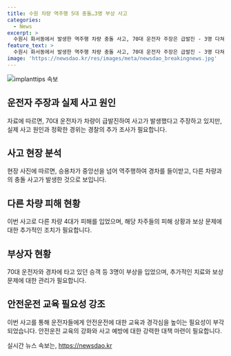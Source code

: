 ```yaml
---
title: 수원 차량 역주행 5대 충돌…3명 부상 사고
categories:
  - News
excerpt: >
  수원시 화서동에서 발생한 역주행 차량 충돌 사고, 70대 운전자 주장은 급발진 - 3명 다쳐
feature_text: >
  수원시 화서동에서 발생한 역주행 차량 충돌 사고, 70대 운전자 주장은 급발진 - 3명 다쳐
image: 'https://newsdao.kr/res/images/meta/newsdao_breakingnews.jpg'
---
```


<p><img src="https://newsdao.kr/res/images/meta/newsdao_breakingnews.jpg" alt="implanttips 속보" /></p>

<h2 data-ke-size="size26">운전자 주장과 실제 사고 원인</h2>

<p data-ke-size="size16">자료에 따르면, 70대 운전자가 차량이 급발진하여 사고가 발생했다고 주장하고 있지만, 실제 사고 원인과 정확한 경위는 경찰의 추가 조사가 필요합니다.</p>

<h2 data-ke-size="size26">사고 현장 분석</h2>

<p data-ke-size="size16">현장 사진에 따르면, 승용차가 중앙선을 넘어 역주행하여 경차를 들이받고, 다른 차량과의 충돌 사고가 발생한 것으로 보입니다.</p>

<h2 data-ke-size="size26">다른 차량 피해 현황</h2>

<p data-ke-size="size16">이번 사고로 다른 차량 4대가 피해를 입었으며, 해당 차주들의 피해 상황과 보상 문제에 대한 추가적인 조치가 필요합니다.</p>

<h2 data-ke-size="size26">부상자 현황</h2>

<p data-ke-size="size16">70대 운전자와 경차에 타고 있던 승객 등 3명이 부상을 입었으며, 추가적인 치료와 보상 문제에 대한 관리가 필요합니다.</p>

<h2 data-ke-size="size26">안전운전 교육 필요성 강조</h2>

<p data-ke-size="size16">이번 사고를 통해 운전자들에게 안전운전에 대한 교육과 경각심을 높이는 필요성이 부각되었습니다. 안전운전 교육의 강화와 사고 예방에 대한 강력한 대책 마련이 필요합니다.</p>
실시간 뉴스 속보는, <a href="https://newsdao.kr" rel="dofollow">https://newsdao.kr</a>


